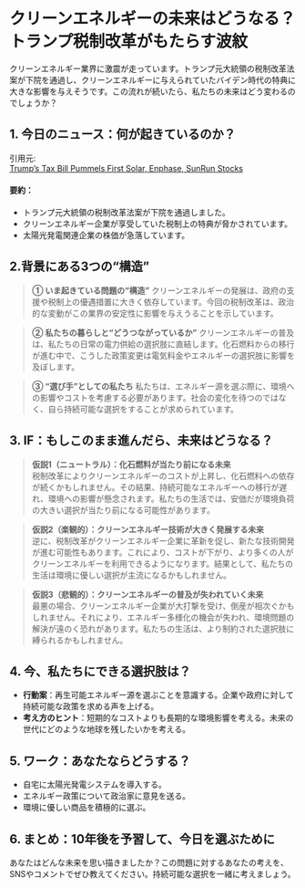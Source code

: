 # クリーンエネルギーの未来はどうなる？トランプ税制改革がもたらす波紋

クリーンエネルギー業界に激震が走っています。トランプ元大統領の税制改革法案が下院を通過し、クリーンエネルギーに与えられていたバイデン時代の特典に大きな影響を与えそうです。この流れが続いたら、私たちの未来はどう変わるのでしょうか？

## 1. 今日のニュース：何が起きているのか？
引用元:  
[Trump’s Tax Bill Pummels First Solar, Enphase, SunRun Stocks](https://freerepublic.com/focus/f-news/4318456/posts)

#### 要約：
- トランプ元大統領の税制改革法案が下院を通過しました。
- クリーンエネルギー企業が享受していた税制上の特典が脅かされています。
- 太陽光発電関連企業の株価が急落しています。

## 2.背景にある3つの“構造”

> **① いま起きている問題の“構造”**
クリーンエネルギーの発展は、政府の支援や税制上の優遇措置に大きく依存しています。今回の税制改革は、政治的な変動がこの業界の安定性に影響を与えうることを示しています。

> **② 私たちの暮らしと“どうつながっているか”**
クリーンエネルギーの普及は、私たちの日常の電力供給の選択肢に直結します。化石燃料からの移行が進む中で、こうした政策変更は電気料金やエネルギーの選択肢に影響を及ぼします。

> **③ “選び手”としての私たち**
私たちは、エネルギー源を選ぶ際に、環境への影響やコストを考慮する必要があります。社会の変化を待つのではなく、自ら持続可能な選択をすることが求められています。

## 3. IF：もしこのまま進んだら、未来はどうなる？

> **仮説1（ニュートラル）：化石燃料が当たり前になる未来**  
> 税制改革によりクリーンエネルギーのコストが上昇し、化石燃料への依存が続くかもしれません。その結果、持続可能なエネルギーへの移行が遅れ、環境への影響が懸念されます。私たちの生活では、安価だが環境負荷の大きい選択が当たり前になる可能性があります。

> **仮説2（楽観的）：クリーンエネルギー技術が大きく発展する未来**  
> 逆に、税制改革がクリーンエネルギー企業に革新を促し、新たな技術開発が進む可能性もあります。これにより、コストが下がり、より多くの人がクリーンエネルギーを利用できるようになります。結果として、私たちの生活は環境に優しい選択が主流になるかもしれません。

> **仮説3（悲観的）：クリーンエネルギーの普及が失われていく未来**  
> 最悪の場合、クリーンエネルギー企業が大打撃を受け、倒産が相次ぐかもしれません。それにより、エネルギー多様化の機会が失われ、環境問題の解決が遠のく恐れがあります。私たちの生活は、より制約された選択肢に縛られるかもしれません。

## 4. 今、私たちにできる選択肢は？
- **行動案**：再生可能エネルギー源を選ぶことを意識する。企業や政府に対して持続可能な政策を求める声を上げる。
- **考え方のヒント**：短期的なコストよりも長期的な環境影響を考える。未来の世代にどのような地球を残したいかを考える。

## 5. ワーク：あなたならどうする？
- 自宅に太陽光発電システムを導入する。
- エネルギー政策について政治家に意見を送る。
- 環境に優しい商品を積極的に選ぶ。

## 6. まとめ：10年後を予習して、今日を選ぶために
あなたはどんな未来を思い描きましたか？この問題に対するあなたの考えを、SNSやコメントでぜひ教えてください。持続可能な選択を一緒に考えましょう。